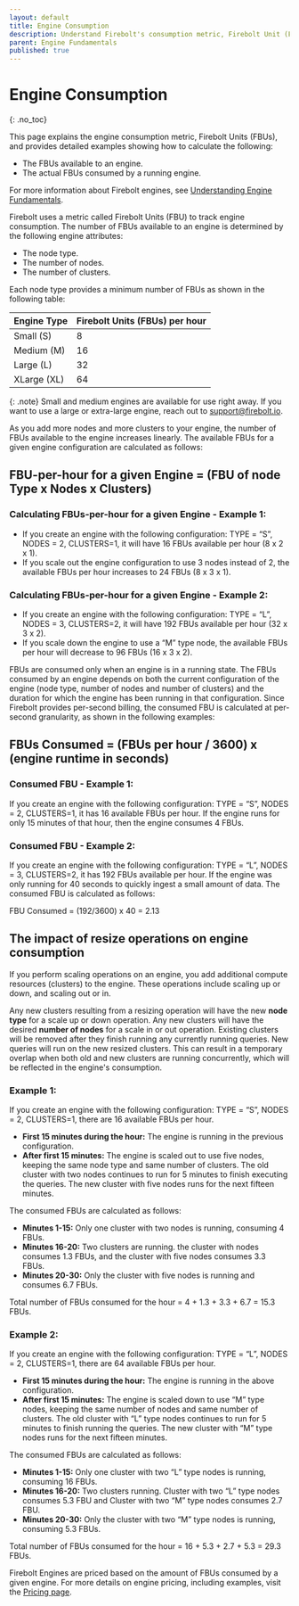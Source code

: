 ```yaml
---
layout: default
title: Engine Consumption
description: Understand Firebolt's consumption metric, Firebolt Unit (FBU), and how to calculate FBU for a given engine configuration.
parent: Engine Fundamentals
published: true
---
```

# Engine Consumption
{: .no_toc}

This page explains the engine consumption metric, Firebolt Units (FBUs), and provides detailed examples showing how to calculate the following:

- The FBUs available to an engine.
- The actual FBUs consumed by a running engine.

For more information about Firebolt engines, see [Understanding Engine Fundamentals](../Overview/engine-fundamentals.md).

Firebolt uses a metric called Firebolt Units (FBU) to track engine consumption. The number of FBUs available to an engine is determined by the following engine attributes: 

- The node type.
- The number of nodes.
- The number of clusters.

Each node type provides a minimum number of FBUs as shown in the following table:

|      Engine Type      |  Firebolt Units (FBUs) per hour  |      
| :-------------------- | :------------------------------- | 
|      Small (S)        |              8                   |
|      Medium (M)       |              16                  |
|      Large (L)        |              32                  |
|      XLarge (XL)      |              64                  |

{: .note}
Small and medium engines are available for use right away. If you want to use a large or extra-large engine, reach out to support@firebolt.io.

As you add more nodes and more clusters to your engine, the number of FBUs available to the engine increases linearly. The available FBUs for a given engine configuration are calculated as follows:
 
## FBU-per-hour for a given Engine = (FBU of node Type x Nodes x Clusters)

### Calculating FBUs-per-hour for a given Engine - Example 1:

- If you create an engine with the following configuration: TYPE = “S”, NODES = 2, CLUSTERS=1, it will have 16 FBUs available per hour (8 x 2 x 1). 
- If you scale out the engine configuration to use 3 nodes instead of 2, the available FBUs per hour increases to 24 FBUs (8 x 3 x 1).

### Calculating FBUs-per-hour for a given Engine - Example 2:

- If you create an engine with the following configuration: TYPE = “L”, NODES = 3, CLUSTERS=2, it will have 192 FBUs available per hour (32 x 3 x 2). 
- If you scale down the engine to use a “M” type node, the available FBUs per hour will decrease to 96 FBUs (16 x 3 x 2).

FBUs are consumed only when an engine is in a running state. The FBUs consumed by an engine depends on both the current configuration of the engine (node type, number of nodes and number of clusters) and the duration for which the engine has been running in that configuration. Since Firebolt provides per-second billing, the consumed FBU is calculated at per-second granularity, as shown in the following examples: 

## FBUs Consumed  = (FBUs per hour / 3600) x (engine runtime in seconds)

### Consumed FBU - Example 1:
If you create an engine with the following configuration: TYPE = “S”, NODES = 2, CLUSTERS=1, it has 16 available FBUs per hour. If the engine runs for only 15 minutes of that hour, then the engine consumes 4 FBUs.


### Consumed FBU - Example 2:
If you create an engine with the following configuration: TYPE = “L”, NODES = 3, CLUSTERS=2, it has 192 FBUs available per hour. If the engine was only running for 40 seconds to quickly ingest a small amount of data. The consumed FBU is calculated as follows:

FBU Consumed = (192/3600) x 40 = 2.13 

## The impact of resize operations on engine consumption
If you perform scaling operations on an engine, you add additional compute resources (clusters) to the engine. These operations include scaling up or down, and scaling out or in.
  
Any new clusters resulting from a resizing operation will have the new **node type** for a scale up or down operation. Any new clusters will have the desired **number of nodes** for a scale in or out operation. Existing clusters will be removed after they finish running any currently running queries. New queries will run on the new resized clusters. This can result in a temporary overlap when both old and new clusters are running concurrently, which will be reflected in the engine's consumption.

### Example 1:
If you create an engine with the following configuration: TYPE = “S”, NODES = 2, CLUSTERS=1, there are 16 available FBUs per hour. 

- **First 15 minutes during the hour:**  The engine is running in the previous configuration. <br />
- **After first 15 minutes:** The engine is scaled out to use five nodes, keeping the same node type and same number of clusters. The old cluster with two nodes continues to run for 5 minutes to finish executing the queries. The new cluster with five nodes runs for the next fifteen minutes.

The consumed FBUs are calculated as follows:

- **Minutes 1-15:** Only one cluster with two nodes is running, consuming 4 FBUs.
- **Minutes 16-20:** Two clusters are running. the cluster with nodes consumes 1.3 FBUs, and the cluster with five nodes consumes 3.3 FBUs.
- **Minutes 20-30:** Only the cluster with five nodes is running and consumes 6.7 FBUs.

Total number of FBUs consumed for the hour = 4 + 1.3 + 3.3 + 6.7 = 15.3 FBUs.

### Example 2:
If you create an engine with the following configuration: TYPE = “L”, NODES = 2, CLUSTERS=1, there are 64 available FBUs per hour. 

- **First 15 minutes during the hour:**  The engine is running in the above configuration.
- **After first 15 minutes:** The engine is scaled down to use “M” type nodes, keeping the same number of nodes and same number of clusters. The old cluster with “L” type nodes continues to run for 5 minutes to finish running the queries. The new cluster with “M” type nodes runs for the next fifteen minutes.

The consumed FBUs are calculated as follows:

- **Minutes 1-15:** Only one cluster with two “L” type nodes is running, consuming 16 FBUs.
- **Minutes 16-20:** Two clusters running. Cluster with two “L” type nodes consumes 5.3 FBU and Cluster with two “M” type nodes consumes 2.7 FBU.
- **Minutes 20-30:** Only the cluster with two “M” type nodes is running, consuming 5.3 FBUs.

Total number of FBUs consumed for the hour = 16 + 5.3 + 2.7 + 5.3 = 29.3 FBUs.


Firebolt Engines are priced based on the amount of FBUs consumed by a given engine. For more details on engine pricing, including examples, visit the [Pricing page](https://www.firebolt.io/pricing).
